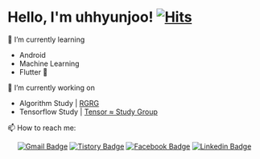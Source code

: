 # Hello, I'm uhhyunjoo! [![Hits](https://hits.seeyoufarm.com/api/count/incr/badge.svg?url=https%3A%2F%2Fgithub.com%2Falro923%2Fhit-counter)](https://hits.seeyoufarm.com)

🌱 I’m currently learning
- Android
- Machine Learning
- Flutter 🐣

🔭 I’m currently working on 
- Algorithm Study | [RGRG](https://www.notion.so/rgrg)
- Tensorflow Study | [Tensor ≈ Study Group](https://www.facebook.com/groups/tensorflowstudy)

📫 How to reach me:

<div align=center>

[![Gmail Badge](https://img.shields.io/badge/-Gmail-d14836?style=flat-square&logo=Gmail&logoColor=white&link=mailto:alro92333@gmail.com)](mailto:alro92333@gmail.com)
[![Tistory Badge](https://img.shields.io/badge/-Tistory-orange?style=flat-square&link=http://uhhyunjoo.tistory.com/)](http://uhhyunjoo.tistory.com/)
[![Facebook Badge](https://img.shields.io/badge/-Facebook-1877f2?style=flat-square&logo=facebook&logoColor=white&link=https://www.facebook.com/uhhyunjoo)](https://www.facebook.com/uhhyunjoo)
[![Linkedin Badge](https://img.shields.io/badge/-LinkedIn-0077b5?style=flat-square&logo=Linkedin&logoColor=white&link=https://www.linkedin.com/in/hyunjoo-lee-410677191/)](https://www.linkedin.com/in/hyunjoo-lee-410677191/) 

</div>

